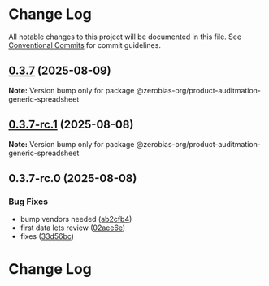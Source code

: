 # Change Log

All notable changes to this project will be documented in this file.
See [Conventional Commits](https://conventionalcommits.org) for commit guidelines.

## [0.3.7](https://github.com/zerobias-org/product/compare/@zerobias-org/product-auditmation-generic-spreadsheet@0.3.7-rc.1...@zerobias-org/product-auditmation-generic-spreadsheet@0.3.7) (2025-08-09)

**Note:** Version bump only for package @zerobias-org/product-auditmation-generic-spreadsheet





## [0.3.7-rc.1](https://github.com/zerobias-org/product/compare/@zerobias-org/product-auditmation-generic-spreadsheet@0.3.7-rc.0...@zerobias-org/product-auditmation-generic-spreadsheet@0.3.7-rc.1) (2025-08-08)

**Note:** Version bump only for package @zerobias-org/product-auditmation-generic-spreadsheet





## 0.3.7-rc.0 (2025-08-08)


### Bug Fixes

* bump vendors needed ([ab2cfb4](https://github.com/zerobias-org/product/commit/ab2cfb4a9cf2e3008e08b068f98011fec096c932))
* first data lets review ([02aee6e](https://github.com/zerobias-org/product/commit/02aee6e8c4f11675de7c63a00f4c8254a67a4dd7))
* fixes ([33d56bc](https://github.com/zerobias-org/product/commit/33d56bcaedf3fa5e3939a33c0fb57eda53539d05))





# Change Log

